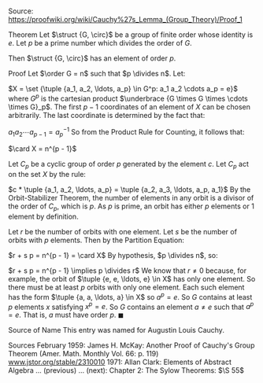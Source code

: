 # 

Source: https://proofwiki.org/wiki/Cauchy%27s_Lemma_(Group_Theory)/Proof_1



Theorem
Let $\struct {G, \circ}$ be a group of finite order whose identity is $e$.
Let $p$ be a prime number which divides the order of $G$.

Then $\struct {G, \circ}$ has an element of order $p$.


Proof
Let $\order G = n$ such that $p \divides n$.
Let:

$X = \set {\tuple {a_1, a_2, \ldots, a_p} \in G^p: a_1 a_2 \cdots a_p = e}$
where $G^p$ is the cartesian product $\underbrace {G \times G \times \cdots \times G}_p$.
The first $p - 1$ coordinates of an element of $X$ can be chosen arbitrarily.
The last coordinate is determined by the fact that:

$a_1 a_2 \cdots a_{p - 1} = a_p^{-1}$
So from the Product Rule for Counting, it follows that:

$\card X = n^{p - 1}$

Let $C_p$ be a cyclic group of order $p$ generated by the element $c$.
Let $C_p$ act on the set $X$ by the rule:

$c * \tuple {a_1, a_2, \ldots, a_p} = \tuple {a_2, a_3, \ldots, a_p, a_1}$
By the Orbit-Stabilizer Theorem, the number of elements in any orbit is a divisor of the order of $C_p$, which is $p$.
As $p$ is prime, an orbit has either $p$ elements or $1$ element by definition.

Let $r$ be the number of orbits with one element.
Let $s$ be the number of orbits with $p$ elements.
Then by the Partition Equation:

$r + s p = n^{p - 1} = \card X$
By hypothesis, $p \divides n$, so:

$r + s p = n^{p - 1} \implies p \divides r$
We know that $r \ne 0$ because, for example, the orbit of $\tuple {e, e, \ldots, e} \in X$ has only one element.
So there must be at least $p$ orbits with only one element.
Each such element has the form $\tuple {a, a, \ldots, a} \in X$ so $a^p = e$.
So $G$ contains at least $p$ elements $x$ satisfying $x^p = e$.
So $G$ contains an element $a \ne e$ such that $a^p = e$.
That is, $a$ must have order $p$.
$\blacksquare$


Source of Name
This entry was named for Augustin Louis Cauchy.


Sources
February 1959: James H. McKay: Another Proof of Cauchy's Group Theorem (Amer. Math. Monthly Vol. 66: p. 119)  www.jstor.org/stable/2310010
1971: Allan Clark: Elements of Abstract Algebra ... (previous) ... (next): Chapter $2$: The Sylow Theorems: $\S 55$




